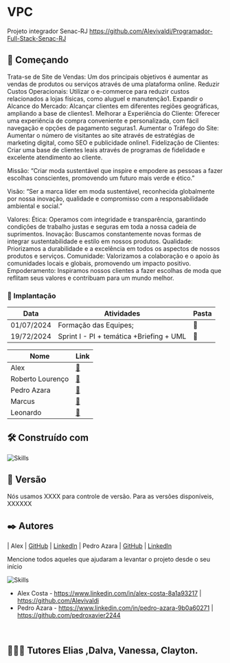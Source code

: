 

# VPC

Projeto integrador
Senac-RJ https://github.com/Alevivaldi/Programador-Full-Stack-Senac-RJ




## 🚀 Começando

Trata-se de Site de Vendas: Um dos principais objetivos é aumentar as vendas de produtos ou serviços através de uma plataforma online.
Reduzir Custos Operacionais: Utilizar o e-commerce para reduzir custos relacionados a lojas físicas, como aluguel e manutenção1.
Expandir o Alcance do Mercado: Alcançar clientes em diferentes regiões geográficas, ampliando a base de clientes1.
Melhorar a Experiência do Cliente: Oferecer uma experiência de compra conveniente e personalizada, com fácil navegação e opções de pagamento seguras1.
Aumentar o Tráfego do Site: Aumentar o número de visitantes ao site através de estratégias de marketing digital, como SEO e publicidade online1.
Fidelização de Clientes: Criar uma base de clientes leais através de programas de fidelidade e excelente atendimento ao cliente.

Missão: “Criar moda sustentável que inspire e empodere as pessoas a fazer escolhas conscientes, promovendo um futuro mais verde e ético.”

Visão: “Ser a marca líder em moda sustentável, reconhecida globalmente por nossa inovação, qualidade e compromisso com a responsabilidade ambiental e social.”

Valores:
Ética: Operamos com integridade e transparência, garantindo condições de trabalho justas e seguras em toda a nossa cadeia de suprimentos.
Inovação: Buscamos constantemente novas formas de integrar sustentabilidade e estilo em nossos produtos.
Qualidade: Priorizamos a durabilidade e a excelência em todos os aspectos de nossos produtos e serviços.
Comunidade: Valorizamos a colaboração e o apoio às comunidades locais e globais, promovendo um impacto positivo.
Empoderamento: Inspiramos nossos clientes a fazer escolhas de moda que reflitam seus valores e contribuam para um mundo melhor.


### 🔧 Implantação


| Data         | Atividades                                                | Pasta |
|--------------|-----------------------------------------------------------|-------|
| 01/07/2024   | Formação das Equipes;                                     | 📁   |
| 19/72/2024   | Sprint I - PI + temática +Briefing + UML   | 📁   |

| Nome       | Link                                              |
|------------|----------------------------------------------------|
| Alex       | [📁](https://github.com/Alevivaldi)
| Roberto Lourenço       | [📁](https://github.com/...)        |
| Pedro Azara      | [📁](https://github.com/pedroxavier2244)        |
| Marcus | [📁](https://github.com/...)        |
| Leonardo      | [📁](https://github.com/...)        |





## 🛠️ Construído com

![Skills](https://skillicons.dev/icons?i=vscode,figma,html,css,js)

## 📌 Versão

Nós usamos XXXX para controle de versão. Para as versões disponíveis, XXXXXX

## ✒️ Autores
| Alex       | [GitHub](https://github.com/Alevivaldi)        |  [Linkedln](https://www.linkedin.com/in/alex-costa-8a1a93217/)
| Pedro Azara       | [GitHub](https://github.com/pedroxavier2244)        |  [Linkedln](https://www.linkedin.com/in/pedro-azara-9b0a60271)

Mencione todos aqueles que ajudaram a levantar o projeto desde o seu início

![Skills](https://skillicons.dev/icons?i=linkedin,github)

- Alex Costa -  https://www.linkedin.com/in/alex-costa-8a1a93217    |   https://github.com/Alevivaldi
- Pedro Azara -  https://www.linkedin.com/in/pedro-azara-9b0a60271    |   https://github.com/pedroxavier2244
  
<br>

## 👨🏻‍🏫 Tutores Elias ,Dalva, Vanessa, Clayton.
